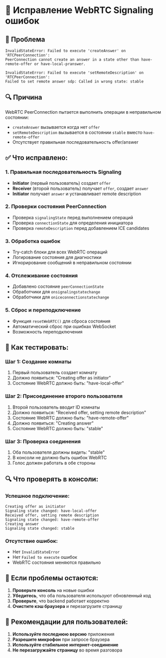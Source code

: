 # 🔧 Исправление WebRTC Signaling ошибок

## 🚨 Проблема
```
InvalidStateError: Failed to execute 'createAnswer' on 'RTCPeerConnection': 
PeerConnection cannot create an answer in a state other than have-remote-offer or have-local-pranswer.

InvalidStateError: Failed to execute 'setRemoteDescription' on 'RTCPeerConnection': 
Failed to set remote answer sdp: Called in wrong state: stable
```

## 🔍 Причина
WebRTC PeerConnection пытается выполнить операции в неправильном состоянии:
- `createAnswer` вызывается когда нет `offer`
- `setRemoteDescription` вызывается в состоянии `stable` вместо `have-remote-offer`
- Отсутствует правильная последовательность offer/answer

## ✅ Что исправлено:

### 1. **Правильная последовательность Signaling**
- **Initiator** (первый пользователь) создает `offer`
- **Receiver** (второй пользователь) получает `offer`, создает `answer`
- **Initiator** получает `answer` и устанавливает remote description

### 2. **Проверки состояния PeerConnection**
- Проверка `signalingState` перед выполнением операций
- Проверка `connectionState` для определения инициатора
- Проверка `remoteDescription` перед добавлением ICE candidates

### 3. **Обработка ошибок**
- Try-catch блоки для всех WebRTC операций
- Логирование состояния для диагностики
- Игнорирование сообщений в неправильном состоянии

### 4. **Отслеживание состояния**
- Добавлено состояние `peerConnectionState`
- Обработчики для `onsignalingstatechange`
- Обработчики для `oniceconnectionstatechange`

### 5. **Сброс и переподключение**
- Функция `resetWebRTC()` для сброса состояния
- Автоматический сброс при ошибках WebSocket
- Возможность переподключения

## 🧪 Как тестировать:

### Шаг 1: Создание комнаты
1. Первый пользователь создает комнату
2. Должно появиться: "Creating offer as initiator"
3. Состояние WebRTC должно быть: "have-local-offer"

### Шаг 2: Присоединение второго пользователя
1. Второй пользователь вводит ID комнаты
2. Должно появиться: "Received offer, setting remote description"
3. Состояние WebRTC должно быть: "have-remote-offer"
4. Должно появиться: "Creating answer"
5. Состояние WebRTC должно быть: "stable"

### Шаг 3: Проверка соединения
1. Оба пользователя должны видеть: "stable"
2. В консоли не должно быть ошибок WebRTC
3. Голос должен работать в обе стороны

## 🔍 Что проверять в консоли:

### Успешное подключение:
```
Creating offer as initiator
Signaling state changed: have-local-offer
Received offer, setting remote description
Signaling state changed: have-remote-offer
Creating answer
Signaling state changed: stable
```

### Отсутствие ошибок:
- Нет `InvalidStateError`
- Нет `Failed to execute` ошибок
- WebRTC состояния меняются правильно

## 🚨 Если проблемы остаются:

1. **Проверьте консоль** на новые ошибки
2. **Убедитесь**, что оба пользователя используют обновленный код
3. **Проверьте**, что backend работает корректно
4. **Очистите кэш браузера** и перезагрузите страницу

## 📱 Рекомендации для пользователей:

1. **Используйте последнюю версию** приложения
2. **Разрешите микрофон** при запросе браузера
3. **Используйте стабильное интернет-соединение**
4. **Не перезагружайте страницу** во время разговора
